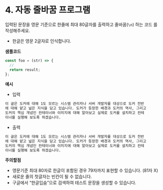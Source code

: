 # 4. 자동 줄바꿈 프로그램

입력된 문장을 영문 기준으로 한줄에 최대 80글자를 출력하고 줄바꿈(`\n`) 하는 코드
를 작성해주세요.

- 한글은 영문 2글자로 인식합니다.

**샘플코드**

```jsx
const foo = (str) => {
  //
  return result;
};
```

**예시**

- 입력

```markdown
이 글은 도커에 대해 1도 모르는 시스템 관리자나 서버 개발자를 대상으로 도커 전반
에 대해 얕고 넓은 지식을 담고 있습니다. 도커가 등장한 배경과 도커의 역사, 그리고
도커의 핵심 개념인 컨테이너와 이미지에 대해 알아보고 실제로 도커를 설치하고 컨테
이너를 실행해 보도록 하겠습니다.
```

- 출력

```markdown
이 글은 도커에 대해 1도 모르는 시스템 관리자나 서버 개발자를 대상으로 도커 전반
에 대해 얕고 넓은 지식을 담고 있습니다. 도커가 등장한 배경과 도커의 역사, 그리고
도커의 핵심 개념인 컨테이너와 이미지에 대해 알아보고 실제로 도커를 설치하고 컨테
이너를 실행해 보도록 하겠습니다.
```

**주의할점**

- 영문기준 최대 80자로 한글이 포함된 경우 79자까지 표현할 수 있습니다. (81자 X)
- 새로운 줄의 첫글자는 빈칸이 될 수 없습니다.
- 구글에서 “한글입숨”으로 검색하여 테스트 문장을 생성할 수 있습니다.
